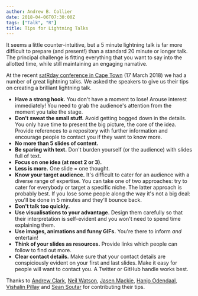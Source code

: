 ```yaml
---
author: Andrew B. Collier
date: 2018-04-06T07:30:00Z
tags: ["Talk", "R"]
title: Tips for Lightning Talks
---
```


It seems a little counter-intuitive, but a 5 minute lightning talk is far more difficult to prepare (and present!) than a standard 20 minute or longer talk. The principal challenge is fitting everything that you want to say into the allotted time, while still maintaining an engaging narrative.

At the recent [satRday conference in Cape Town](http://capetown2018.satrdays.org/) (17 March 2018) we had a number of great lightning talks.  We asked the speakers to give us their tips on creating a brilliant lightning talk.

<!--more-->

- **Have a strong hook.** You don't have a moment to lose! Arouse interest immediately! You need to grab the audience's attention from the moment you take the stage.
- **Don’t sweat the small stuff.** Avoid getting bogged down in the details. You only have time to present the big picture, the core of the idea. Provide references to a repository with further information and encourage people to contact you if they want to know more.
- **No more than 5 slides of content.**
- **Be sparing with text.** Don't burden yourself (or the audience) with slides full of text.
- **Focus on one idea (at most 2 or 3).**
- **Less is more.** One slide = one thought.
- **Know your target audience.** It's difficult to cater for an audience with a diverse range of expertise. You can take one of two approaches: try to cater for everybody or target a specific niche. The latter approach is probably best. If you lose some people along the way it's not a big deal: you'll be done in 5 minutes and they'll bounce back.
- **Don't talk too quickly.**
- **Use visualisations to your advantage.** Design them carefully so that their interpretation is self-evident and you won't need to spend time explaining them.
- **Use images, animations and funny GIFs.** You're there to inform *and* entertain!
- **Think of your slides as resources.** Provide links which people can follow to find out more.
- **Clear contact details.** Make sure that your contact details are conspiciously evident on your first and last slides. Make it easy for people will want to contact you. A Twitter or GitHub handle works best.

Thanks to <a href="https://twitter.com/pssguy">Andrew Clark</a>, <a href="https://twitter.com/rugbystatsguy">Neil Watson</a>, <a href="https://twitter.com/OpenSourceQuant">Jasen Mackie</a>, <a href="https://twitter.com/UbuntR314">Hanjo Odendaal</a>, <a href="https://www.linkedin.com/in/vishalin-pillay-49ba92112/">Vishalin Pillay</a> and <a href="https://github.com/Stochastic-Squirrel">Sean Soutar</a> for contributing their tips.